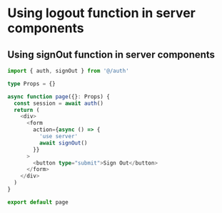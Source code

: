 # Using logout function in server components

## Using signOut function in server components 

```typescript
import { auth, signOut } from '@/auth'

type Props = {}

async function page({}: Props) {
  const session = await auth()
  return (
    <div>
      <form
        action={async () => {
          'use server'
          await signOut()
        }}
      >
        <button type="submit">Sign Out</button>
      </form>
    </div>
  )
}

export default page
```